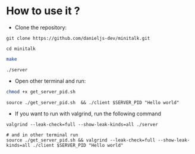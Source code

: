 # How to use it ?
- Clone the repository:
```shell
git clone https://github.com/danieljs-dev/minitalk.git
```
```shell
cd minitalk
```
```bash
make
```
```shell
./server
```
- Open other terminal and run:
```bash
chmod +x get_server_pid.sh
```
```shell
source ./get_server_pid.sh  && ./client $SERVER_PID "Hello world"
```
- If you want to run with valgrind, run the following command
```shell
valgrind --leak-check=full --show-leak-kinds=all ./server

# and in other terminal run
source ./get_server_pid.sh && valgrind --leak-check=full --show-leak-kinds=all ./client $SERVER_PID "Hello world"
```
